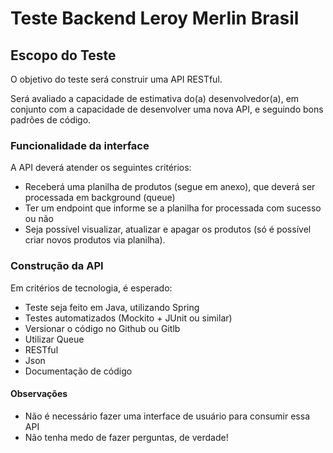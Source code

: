 # Teste Backend Leroy Merlin Brasil

## Escopo do Teste
O objetivo do teste será construir uma API RESTful.

Será avaliado a capacidade de estimativa do(a) desenvolvedor(a), em conjunto com a capacidade de desenvolver uma nova API, e seguindo bons padrões de código.

### Funcionalidade da interface
A API deverá atender os seguintes critérios:

- Receberá uma planilha de produtos (segue em anexo), que deverá ser processada em background (queue)
- Ter um endpoint que informe se a planilha for processada com sucesso ou não
- Seja possível visualizar, atualizar e apagar os produtos (só é possível criar novos produtos via planilha).

### Construção da API
Em critérios de tecnologia, é esperado:
- Teste seja feito em Java, utilizando Spring
- Testes automatizados (Mockito + JUnit ou similar)
- Versionar o código no Github ou Gitlb
- Utilizar Queue
- RESTful
- Json
- Documentação de código

#### Observações
- Não é necessário fazer uma interface de usuário para consumir essa API
- Não tenha medo de fazer perguntas, de verdade!
